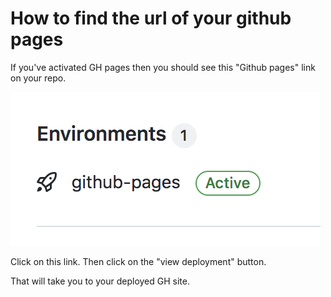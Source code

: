 # How to find the url of your github pages 

If you've activated GH pages then you should see this "Github pages" link on your repo.

![Alt text](images/env_github-pages-link.png "GitHub pages link")

Click on this link. Then click on the "view deployment" button.

That will take you to your deployed GH site.
